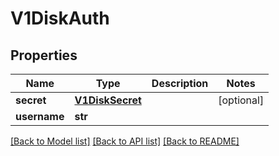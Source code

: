# V1DiskAuth

## Properties
Name | Type | Description | Notes
------------ | ------------- | ------------- | -------------
**secret** | [**V1DiskSecret**](V1DiskSecret.md) |  | [optional]
**username** | **str** |  |

[[Back to Model list]](../README.md#documentation-for-models) [[Back to API list]](../README.md#documentation-for-api-endpoints) [[Back to README]](../README.md)



